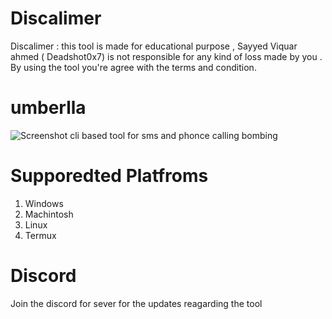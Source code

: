 # Discalimer 
Discalimer : this tool is made for educational purpose , Sayyed Viquar ahmed ( Deadshot0x7) is not responsible for any kind of loss made by you . 
By using the tool you're agree with the terms and condition.
# umberlla
![Screenshot](https://wallpaperaccess.com/full/452898.jpg)
cli based tool for sms and phonce calling bombing 

# Supporedted Platfroms 
1. Windows
2. Machintosh 
3. Linux 
4. Termux

# Discord 
Join the discord for sever for the updates reagarding the tool 
